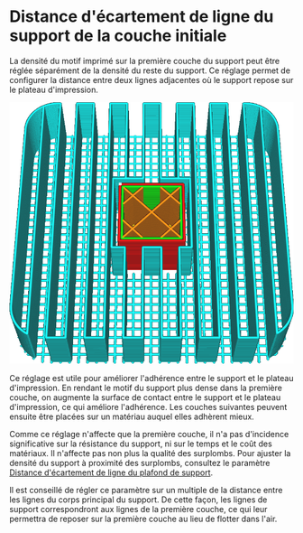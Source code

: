 Distance d'écartement de ligne du support de la couche initiale
====
La densité du motif imprimé sur la première couche du support peut être réglée séparément de la densité du reste du support. Ce réglage permet de configurer la distance entre deux lignes adjacentes où le support repose sur le plateau d'impression.

![Le motif de la première couche est deux fois plus dense que le reste du support](../../../articles/images/support_initial_layer_line_distance.png)

Ce réglage est utile pour améliorer l'adhérence entre le support et le plateau d'impression. En rendant le motif du support plus dense dans la première couche, on augmente la surface de contact entre le support et le plateau d'impression, ce qui améliore l'adhérence. Les couches suivantes peuvent ensuite être placées sur un matériau auquel elles adhèrent mieux.

Comme ce réglage n'affecte que la première couche, il n'a pas d'incidence significative sur la résistance du support, ni sur le temps et le coût des matériaux. Il n'affecte pas non plus la qualité des surplombs. Pour ajuster la densité du support à proximité des surplombs, consultez le paramètre [Distance d'écartement de ligne du plafond de support](support_roof_line_distance.md).

Il est conseillé de régler ce paramètre sur un multiple de la distance entre les lignes du corps principal du support. De cette façon, les lignes de support correspondront aux lignes de la première couche, ce qui leur permettra de reposer sur la première couche au lieu de flotter dans l'air.
